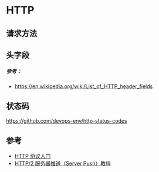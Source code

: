 # HTTP

## 请求方法

## 头字段
##### 参考：
- https://en.wikipedia.org/wiki/List_of_HTTP_header_fields

## 状态码
https://github.com/devops-env/http-status-codes

## 参考
- [HTTP 协议入门](http://www.ruanyifeng.com/blog/2016/08/http.html)
- [HTTP/2 服务器推送（Server Push）教程](http://www.ruanyifeng.com/blog/2018/03/http2_server_push.html)
